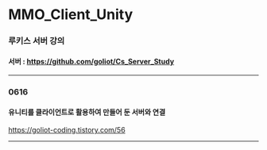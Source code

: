 # MMO_Client_Unity
### 루키스 서버 강의
#### 서버 : https://github.com/goliot/Cs_Server_Study

---
### 0616
#### 유니티를 클라이언트로 활용하여 만들어 둔 서버와 연결
https://goliot-coding.tistory.com/56

---
